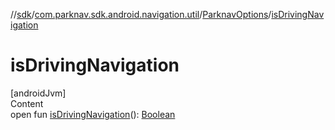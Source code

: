//[sdk](../../../index.md)/[com.parknav.sdk.android.navigation.util](../index.md)/[ParknavOptions](index.md)/[isDrivingNavigation](is-driving-navigation.md)



# isDrivingNavigation  
[androidJvm]  
Content  
open fun [isDrivingNavigation](is-driving-navigation.md)(): [Boolean](https://kotlinlang.org/api/latest/jvm/stdlib/kotlin/-boolean/index.html)  



